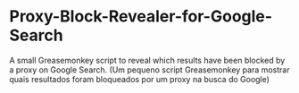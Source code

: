 Proxy-Block-Revealer-for-Google-Search
======================================

A small Greasemonkey script to reveal which results have been blocked by a proxy on Google Search. (Um pequeno script Greasemonkey para mostrar quais resultados foram bloqueados por um proxy na busca do Google)

